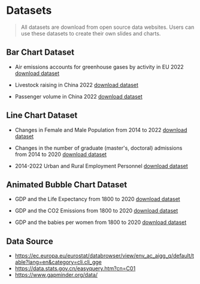 # Datasets

> All datasets are download from open source data websites. Users can use these datasets to create their own slides and charts.

## Bar Chart Dataset

* Air emissions accounts for greenhouse gases by activity in EU 2022
[download dataset](./dist/bar/air_emissions.csv)

* Livestock raising in China 2022 
[download dataset](./dist/bar/animal_population.csv)

* Passenger volume in China 2022
[download dataset](./dist/bar/transport.csv)

## Line Chart Dataset
* Changes in Female and Male Population from 2014 to 2022
[download dataset](./dist/line/female_male.csv)

* Changes in the number of graduate (master's, doctoral) admissions from 2014 to 2020
[download dataset](./dist/line/grad_student.csv)

* 2014-2022 Urban and Rural Employment Personnel
[download dataset](./dist/line/urban_rural.csv)

## Animated Bubble Chart Dataset
* GDP and the Life Expectancy from 1800 to 2020
[download dataset](./dist/bubble/gdp_life_expectancy.csv)

* GDP and the CO2 Emissions from 1800 to 2020
[download dataset](./dist/bubble/gdp_co2.csv)

* GDP and the babies per women from 1800 to 2020
[download dataset](/VoGe-Homepage/data/bubble/gdp_babies.csv)


## Data Source
* https://ec.europa.eu/eurostat/databrowser/view/env_ac_aigg_q/default/table?lang=en&category=cli.cli_gge
* https://data.stats.gov.cn/easyquery.htm?cn=C01
* https://www.gapminder.org/data/